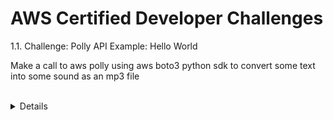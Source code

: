 # AWS Certified Developer Challenges

1.1. Challenge: Polly API Example: Hello World
<p>Make a call to aws polly using aws boto3 python sdk to convert some text into some sound as an mp3 file</p>
<br>
<details>

Run aws configure to add follow the prompt

<br>

```

aws configure 

```


Add the following python code

```

import sys
import boto3
from decouple import config

def main():
  print('Starting ..polly')
 
  polly = boto3.client('polly')
  res = polly.synthesize_speech(Text='Hello', OutputFormat='mp3', VoiceId='Aditi')
  audio = res['AudioStream'].read()
  with open('hello.mp3', 'wb') as file:
    file.write(audio) 

  if __name__=='__main__':
    main()


``` 

Run Program


```
python polly_example.py

```

You shoud see file like 'hello.mp3.

</details>
